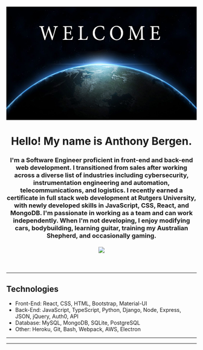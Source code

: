 <img align="center" src="welcome.webp" alt="welcome"
	title="welcome banner" width="1000" height="300" />

<h1 align="center">
Hello! My name is Anthony Bergen.
</h1>
<h3 align="center" style="margin-bottom:10px">I'm a Software Engineer proficient in front-end and back-end web development. I transitioned from sales after working across a diverse list of industries including cybersecurity, instrumentation engineering and automation, telecommunications, and logistics. I recently earned a certificate in full stack web development at Rutgers University, with newly developed skills in JavaScript, CSS, React, and MongoDB. I'm passionate in working as a team and can work independently. When I'm not developing, I enjoy modifying cars, bodybuilding, learning guitar, training my Australian Shepherd, and occasionally gaming.</h4>
<div align="center">
  <h4>
    </a>
    <a href="https://github-readme-stats.vercel.app/api?username=adbergen&show_icons=true&theme=radical"><img src="https://github-readme-stats.vercel.app/api?username=adbergen&show_icons=true&theme=radical"/></a>
</h4>
<br>
</div>

<hr>

## Technologies

<ul>
<li>Front-End: React, CSS, HTML, Bootstrap, Material-UI</li>
<li>Back-End: JavaScript, TypeScript, Python, Django, Node, Express, JSON, jQuery, Auth0, API</li>
<li>Database: MySQL, MongoDB, SQLite, PostgreSQL</li>
<li>Other: Heroku, Git, Bash, Webpack, AWS, Electron</li>
</ul>

<hr>
<hr>
